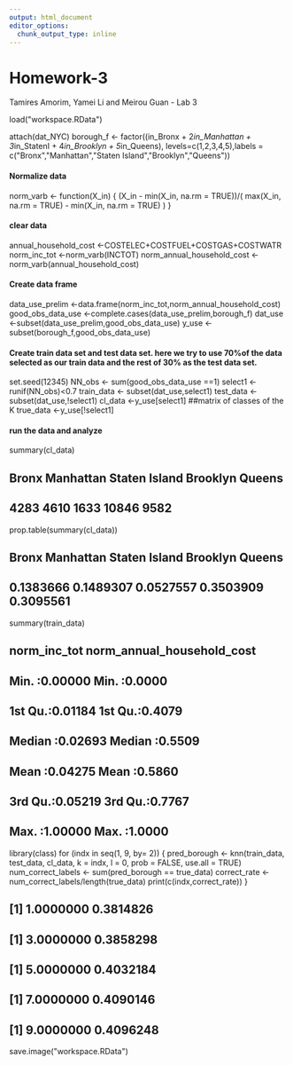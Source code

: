 ```yaml
---
output: html_document
editor_options: 
  chunk_output_type: inline
---
```

# Homework-3
Tamires Amorim, Yamei Li and Meirou Guan - Lab 3


load("workspace.RData")

attach(dat_NYC)
borough_f <- factor((in_Bronx + 2*in_Manhattan + 3*in_StatenI + 4*in_Brooklyn + 5*in_Queens), levels=c(1,2,3,4,5),labels = c("Bronx","Manhattan","Staten Island","Brooklyn","Queens"))

#### Normalize data

norm_varb <- function(X_in) {
  (X_in - min(X_in, na.rm = TRUE))/( max(X_in, na.rm = TRUE) - min(X_in, na.rm = TRUE) )
}

#### clear data

annual_household_cost <-COSTELEC+COSTFUEL+COSTGAS+COSTWATR
norm_inc_tot <-norm_varb(INCTOT)
norm_annual_household_cost <-norm_varb(annual_household_cost)

#### Create data frame

data_use_prelim <-data.frame(norm_inc_tot,norm_annual_household_cost)
good_obs_data_use <-complete.cases(data_use_prelim,borough_f)
dat_use <-subset(data_use_prelim,good_obs_data_use)
y_use <-subset(borough_f,good_obs_data_use)


#### Create train data set and test data set. here we try to use 70%of the data selected as our train data and the rest of 30% as the test data set.

set.seed(12345)
NN_obs <- sum(good_obs_data_use ==1)
select1 <-runif(NN_obs)<0.7
train_data <- subset(dat_use,select1)
test_data <-subset(dat_use,!select1)
cl_data <-y_use[select1]  ##matrix of classes of the K
true_data <-y_use[!select1]


#### run the data and analyze

summary(cl_data)
##         Bronx     Manhattan Staten Island      Brooklyn        Queens 
##          4283          4610          1633         10846          9582

prop.table(summary(cl_data))
##         Bronx     Manhattan Staten Island      Brooklyn        Queens 
##     0.1383666     0.1489307     0.0527557     0.3503909     0.3095561

summary(train_data)
##   norm_inc_tot     norm_annual_household_cost
##  Min.   :0.00000   Min.   :0.0000            
##  1st Qu.:0.01184   1st Qu.:0.4079            
##  Median :0.02693   Median :0.5509            
##  Mean   :0.04275   Mean   :0.5860            
##  3rd Qu.:0.05219   3rd Qu.:0.7767            
##  Max.   :1.00000   Max.   :1.0000

library(class)
 for (indx in seq(1, 9, by= 2)) {
  pred_borough <- knn(train_data, test_data, cl_data, k = indx, l = 0, prob = FALSE, use.all = TRUE)
  num_correct_labels <- sum(pred_borough == true_data)
  correct_rate <- num_correct_labels/length(true_data)
  print(c(indx,correct_rate))
}

## [1] 1.0000000 0.3814826
## [1] 3.0000000 0.3858298
## [1] 5.0000000 0.4032184
## [1] 7.0000000 0.4090146
## [1] 9.0000000 0.4096248

save.image("workspace.RData")